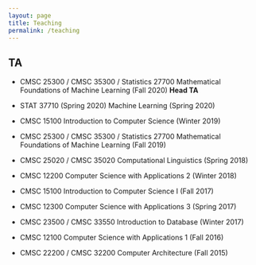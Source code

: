 ```yaml
---
layout: page
title: Teaching
permalink: /teaching
---
```


## TA
- CMSC 25300 / CMSC 35300 / Statistics 27700 Mathematical Foundations of Machine Learning (Fall 2020) **Head TA**

- STAT 37710 (Spring 2020) Machine Learning (Spring 2020)

- CMSC 15100 Introduction to Computer Science (Winter 2019)

- CMSC 25300 / CMSC 35300 / Statistics 27700 Mathematical Foundations of Machine Learning (Fall 2019)

- CMSC 25020 / CMSC 35020 Computational Linguistics (Spring 2018)

- CMSC 12200 Computer Science with Applications 2 (Winter 2018)

- CMSC 15100 Introduction to Computer Science I (Fall 2017)

- CMSC 12300 Computer Science with Applications 3 (Spring 2017)

- CMSC 23500 / CMSC 33550 Introduction to Database (Winter 2017)

- CMSC 12100 Computer Science with Applications 1 (Fall 2016)

- CMSC 22200 / CMSC 32200 Computer Architecture (Fall 2015)
